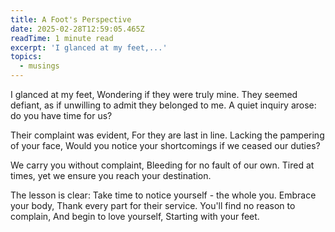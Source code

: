 ```yaml
---
title: A Foot's Perspective
date: 2025-02-28T12:59:05.465Z
readTime: 1 minute read
excerpt: 'I glanced at my feet,...'
topics:
  - musings
---
```

I glanced at my feet,
 Wondering if they were truly mine.
 They seemed defiant, as if unwilling to admit they belonged to me.
 A quiet inquiry arose: do you have time for us?
 
 Their complaint was evident,
 For they are last in line.
 Lacking the pampering of your face,
 Would you notice your shortcomings if we ceased our duties?
 
 We carry you without complaint,
 Bleeding for no fault of our own.
 Tired at times, yet we ensure you reach your destination.
 
 The lesson is clear:
 Take time to notice yourself - the whole you.
 Embrace your body,
 Thank every part for their service.
 You'll find no reason to complain,
 And begin to love yourself,
 Starting with your feet.
